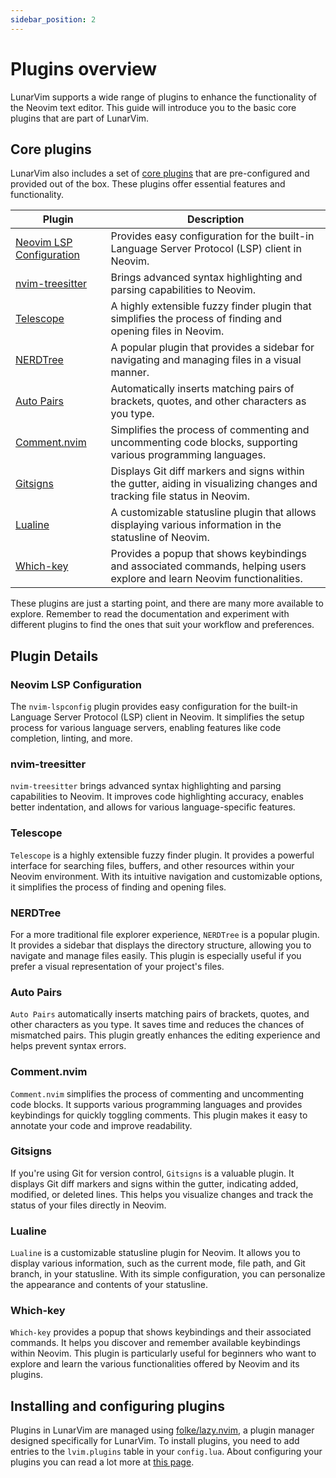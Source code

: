 ```yaml
---
sidebar_position: 2
---
```


# Plugins overview

LunarVim supports a wide range of plugins to enhance the functionality of the Neovim text editor. This guide will introduce you to the basic core plugins that are part of LunarVim.

## Core plugins

LunarVim also includes a set of [core plugins](../../features/core-plugins-list) that are pre-configured and provided out of the box. These plugins offer essential features and functionality.

| Plugin                                                      | Description                                                                                                                    |
| ------------------------------------------------------------ | ------------------------------------------------------------------------------------------------------------------------------ |
| [Neovim LSP Configuration](https://github.com/neovim/nvim-lspconfig) | Provides easy configuration for the built-in Language Server Protocol (LSP) client in Neovim.                                 |
| [nvim-treesitter](https://github.com/nvim-treesitter/nvim-treesitter) | Brings advanced syntax highlighting and parsing capabilities to Neovim.                                                         |
| [Telescope](https://github.com/nvim-telescope/telescope.nvim) | A highly extensible fuzzy finder plugin that simplifies the process of finding and opening files in Neovim.                    |
| [NERDTree](https://github.com/preservim/nerdtree)           | A popular plugin that provides a sidebar for navigating and managing files in a visual manner.                                   |
| [Auto Pairs](https://github.com/windwp/nvim-autopairs)      | Automatically inserts matching pairs of brackets, quotes, and other characters as you type.                                    |
| [Comment.nvim](https://github.com/numToStr/Comment.nvim)    | Simplifies the process of commenting and uncommenting code blocks, supporting various programming languages.                   |
| [Gitsigns](https://github.com/lewis6991/gitsigns.nvim)       | Displays Git diff markers and signs within the gutter, aiding in visualizing changes and tracking file status in Neovim.       |
| [Lualine](https://github.com/nvim-lualine/lualine.nvim)      | A customizable statusline plugin that allows displaying various information in the statusline of Neovim.                        |
| [Which-key](https://github.com/folke/which-key.nvim)         | Provides a popup that shows keybindings and associated commands, helping users explore and learn Neovim functionalities.        |

These plugins are just a starting point, and there are many more available to explore. Remember to read the documentation and experiment with different plugins to find the ones that suit your workflow and preferences.

## Plugin Details

### Neovim LSP Configuration

The `nvim-lspconfig` plugin provides easy configuration for the built-in Language Server Protocol (LSP) client in Neovim. It simplifies the setup process for various language servers, enabling features like code completion, linting, and more.

### nvim-treesitter

`nvim-treesitter` brings advanced syntax highlighting and parsing capabilities to Neovim. It improves code highlighting accuracy, enables better indentation, and allows for various language-specific features.

### Telescope

`Telescope` is a highly extensible fuzzy finder plugin. It provides a powerful interface for searching files, buffers, and other resources within your Neovim environment. With its intuitive navigation and customizable options, it simplifies the process of finding and opening files.

### NERDTree

For a more traditional file explorer experience, `NERDTree` is a popular plugin. It provides a sidebar that displays the directory structure, allowing you to navigate and manage files easily. This plugin is especially useful if you prefer a visual representation of your project's files.

### Auto Pairs

`Auto Pairs` automatically inserts matching pairs of brackets, quotes, and other characters as you type. It saves time and reduces the chances of mismatched pairs. This plugin greatly enhances the editing experience and helps prevent syntax errors.

### Comment.nvim

`Comment.nvim` simplifies the process of commenting and uncommenting code blocks. It supports various programming languages and provides keybindings for quickly toggling comments. This plugin makes it easy to annotate your code and improve readability.

### Gitsigns

If you're using Git for version control, `Gitsigns` is a valuable plugin. It displays Git diff markers and signs within the gutter, indicating added, modified, or deleted lines. This helps you visualize changes and track the status of your files directly in Neovim.

### Lualine

`Lualine` is a customizable statusline plugin for Neovim. It allows you to display various information, such as the current mode, file path, and Git branch, in your statusline. With its simple configuration, you can personalize the appearance and contents of your statusline.

### Which-key

`Which-key` provides a popup that shows keybindings and their associated commands. It helps you discover and remember available keybindings within Neovim. This plugin is particularly useful for beginners who want to explore and learn the various functionalities offered by Neovim and its plugins.

## Installing and configuring plugins

Plugins in LunarVim are managed using [folke/lazy.nvim](https://github.com/folke/lazy.nvim), a plugin manager designed specifically for LunarVim. To install plugins, you need to add entries to the `lvim.plugins` table in your `config.lua`. About configuring your plugins you can read a lot more at [this page](../../configuration/plugins).
